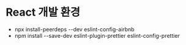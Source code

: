 # React 개발 환경

- npx install-peerdeps --dev eslint-config-airbnb
- npm install --save-dev eslint-plugin-prettier eslint-config-prettier
